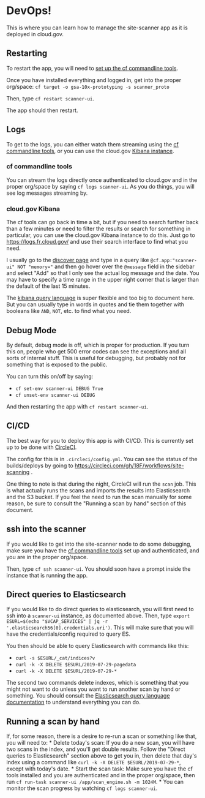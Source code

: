 # DevOps!

This is where you can learn how to manage the site-scanner app as it is deployed in
cloud.gov.

## Restarting

To restart the app, you will need to [set up the cf commandline tools](https://cloud.gov/docs/getting-started/setup/#set-up-the-command-line).

Once you have installed everything and logged in, get into the proper org/space: `cf target -o gsa-10x-prototyping -s scanner_proto`

Then, type `cf restart scanner-ui`.

The app should then restart.

## Logs

To get to the logs, you can either watch them streaming using the
[cf commandline tools](https://cloud.gov/docs/getting-started/setup/#set-up-the-command-line),
or you can use the cloud.gov [Kibana instance](https://logs.fr.cloud.gov/).

### cf commandline tools

You can stream the logs directly once authenticated to cloud.gov and in the proper org/space
by saying `cf logs scanner-ui`.  As you do things, you will see log messages streaming by.

### cloud.gov Kibana

The cf tools can go back in time a bit, but if you need to search further back than a few
minutes or need to filter the results or search for something in particular, you can use
the cloud.gov Kibana instance to do this.  Just go to https://logs.fr.cloud.gov/ and use
their search interface to find what you need.

I usually go to the [discover page](https://logs.fr.cloud.gov/app/kibana#/discover) and
type in a query like `@cf.app:"scanner-ui" NOT "memory="` and then go hover over the
`@message` field in the sidebar and select "Add" so that I only see the actual log message
and the date.  You may have to specify a time range in the upper right corner that is larger
than the default of the last 15 minutes.

The [kibana query language](https://www.elastic.co/guide/en/elasticsearch/reference/6.8/query-dsl-query-string-query.html#query-string-syntax)
is super flexible and too big to document here.  But you can usually type in words in
quotes and tie them together with booleans like `AND`, `NOT`, etc. to find what you
need.

## Debug Mode

By default, debug mode is off, which is proper for production.  If you turn this on,
people who get 500 error codes can see the exceptions and all sorts of internal stuff.
This is useful for debugging, but probably not for something that is exposed to the
public.

You can turn this on/off by saying:
* `cf set-env scanner-ui DEBUG True`
* `cf unset-env scanner-ui DEBUG`

And then restarting the app with `cf restart scanner-ui`.

## CI/CD

The best way for you to deploy this app is with CI/CD.  This is currently
set up to be done with [CircleCI](https://circleci.com/gh/18F/workflows/site-scanning).

The config for this is in `.circleci/config.yml`.  You can see the status of the
builds/deploys by going to https://circleci.com/gh/18F/workflows/site-scanning .

One thing to note is that during the night, CircleCI will run the `scan` job.
This is what actually runs the scans and imports the results into Elasticsearch
and the S3 bucket.  If you feel the need to run the scan manually for some reason,
be sure to consult the "Running a scan by hand" section of this document.

## ssh into the scanner

If you would like to get into the site-scanner node to do some debugging, make sure you
have the [cf commandline tools](https://cloud.gov/docs/getting-started/setup/#set-up-the-command-line)
set up and authenticated, and you are in the proper org/space.

Then, type `cf ssh scanner-ui`.  You should soon have a prompt inside the instance that is
running the app.

## Direct queries to Elasticsearch

If you would like to do direct queries to elasticsearch, you will first need to ssh
into a `scanner-ui` instance, as documented above.  Then, type
`export ESURL=$(echo "$VCAP_SERVICES" | jq -r '.elasticsearch56[0].credentials.uri')`.
This will make sure that you will have the credentials/config required to query ES.

You then should be able to query Elasticsearch with commands like this:
* `curl -s $ESURL/_cat/indices?v`
* `curl -k -X DELETE $ESURL/2019-07-29-pagedata`
* `curl -k -X DELETE $ESURL/2019-07-29-*`

The second two commands delete indexes, which is something that you might not want to do
unless you want to run another scan by hand or something.  You should
consult the [Elasticsearch query language documentation](https://www.elastic.co/guide/en/elasticsearch/reference/5.5/_introducing_the_query_language.html)
to understand everything you can do.


## Running a scan by hand

If, for some reason, there is a desire to re-run a scan or something like that, you will
need to:
	* Delete today's scan:  If you do a new scan, you will have two scans in the index, and you'll
	  get double results.  Follow the "Direct queries to Elasticsearch" section above to get
	  you in, then delete that day's index using a command like `curl -k -X DELETE $ESURL/2019-07-29-*`,
	  except with today's date.
	* Start the scan task:  Make sure you have the cf tools installed and you are authenticated
	  and in the proper org/space, then run `cf run-task scanner-ui /app/scan_engine.sh -m 1024M`.
	* You can monitor the scan progress by watching `cf logs scanner-ui`.
